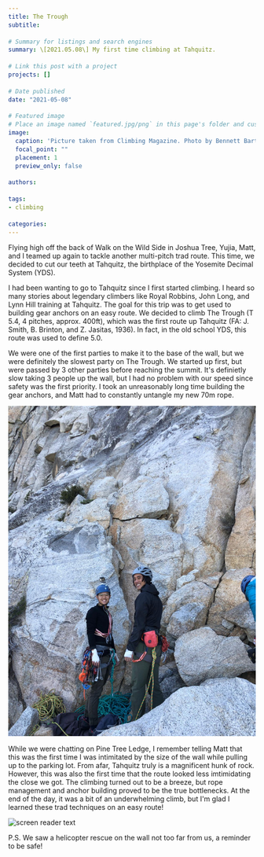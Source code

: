 ```yaml
---
title: The Trough
subtitle: 

# Summary for listings and search engines
summary: \[2021.05.08\] My first time climbing at Tahquitz.

# Link this post with a project
projects: []

# Date published
date: "2021-05-08"

# Featured image
# Place an image named `featured.jpg/png` in this page's folder and customize its options here.
image:
  caption: 'Picture taken from Climbing Magazine. Photo by Bennett Barthelemy / Aurora Photos.'
  focal_point: ""
  placement: 1
  preview_only: false

authors:

tags:
- climbing

categories:
---
```



Flying high off the back of Walk on the Wild Side in Joshua Tree, Yujia, Matt, and I teamed up again to tackle another multi-pitch trad route. This time, we decided to cut our teeth at Tahquitz, the birthplace of the Yosemite Decimal System (YDS).

I had been wanting to go to Tahquitz since I first started climbing. I heard so many stories about legendary climbers like Royal Robbins, John Long, and Lynn Hill training at Tahquitz. The goal for this trip was to get used to building gear anchors on an easy route. We decided to climb The Trough (T 5.4, 4 pitches, approx. 400ft), which was the first route up Tahquitz (FA: J. Smith, B. Brinton, and Z. Jasitas, 1936). In fact, in the old school YDS, this route was used to define 5.0.

We were one of the first parties to make it to the base of the wall, but we were definitely the slowest party on The Trough. We started up first, but were passed by 3 other parties before reaching the summit. It's definietly slow taking 3 people up the wall, but I had no problem with our speed since safety was the first priority. I took an unreasonably long time building the gear anchors, and Matt had to constantly untangle my new 70m rope.

![screen reader text](start.jpg "At the start of The Trough")

While we were chatting on Pine Tree Ledge, I remember telling Matt that this was the first time I was intimitated by the size of the wall while pulling up to the parking lot. From afar, Tahquitz truly is a magnificent hunk of rock. However, this was also the first time that the route looked less imtimidating the close we got. The climbing turned out to be a breeze, but rope management and anchor building proved to be the true bottlenecks. At the end of the day, it was a bit of an underwhelming climb, but I'm glad I learned these trad techniques on an easy route!

![screen reader text](finish.jpg "At the summit")

P.S. We saw a helicopter rescue on the wall not too far from us, a reminder to be safe!